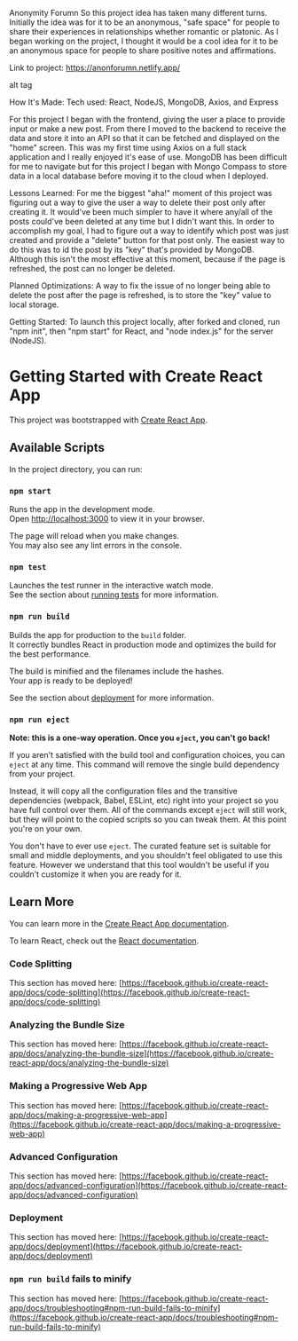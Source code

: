 Anonymity Forumn
So this project idea has taken many different turns. Initially the idea was for it to be an anonymous, "safe space" for people to share their experiences in relationships whether romantic or platonic. As I began working on the project, I thought it would be a cool idea for it to be an anonymous space for people to share positive notes and affirmations.

Link to project: https://anonforumn.netlify.app/

alt tag

How It's Made:
Tech used: React, NodeJS, MongoDB, Axios, and Express

For this project I began with the frontend, giving the user a place to provide input or make a new post. From there I moved to the backend to receive the data and store it into an API so that it can be fetched and displayed on the "home" screen. This was my first time using Axios on a full stack application and I really enjoyed it's ease of use. MongoDB has been difficult for me to navigate but for this project I began with Mongo Compass to store data in a local database before moving it to the cloud when I deployed.

Lessons Learned:
For me the biggest "aha!" moment of this project was figuring out a way to give the user a way to delete their post only after creating it. It would've been much simpler to have it where any/all of the posts could've been deleted at any time but I didn't want this. In order to accomplish my goal, I had to figure out a way to identify which post was just created and provide a "delete" button for that post only. The easiest way to do this was to id the post by its "key" that's provided by MongoDB. Although this isn't the most effective at this moment, because if the page is refreshed, the post can no longer be deleted.

Planned Optimizations:
A way to fix the issue of no longer being able to delete the post after the page is refreshed, is to store the "key" value to local storage.

Getting Started:
To launch this project locally, after forked and cloned, run "npm init", then "npm start" for React, and "node index.js" for the server (NodeJS).


# Getting Started with Create React App

This project was bootstrapped with [Create React App](https://github.com/facebook/create-react-app).

## Available Scripts

In the project directory, you can run:

### `npm start`

Runs the app in the development mode.\
Open [http://localhost:3000](http://localhost:3000) to view it in your browser.

The page will reload when you make changes.\
You may also see any lint errors in the console.

### `npm test`

Launches the test runner in the interactive watch mode.\
See the section about [running tests](https://facebook.github.io/create-react-app/docs/running-tests) for more information.

### `npm run build`

Builds the app for production to the `build` folder.\
It correctly bundles React in production mode and optimizes the build for the best performance.

The build is minified and the filenames include the hashes.\
Your app is ready to be deployed!

See the section about [deployment](https://facebook.github.io/create-react-app/docs/deployment) for more information.

### `npm run eject`

**Note: this is a one-way operation. Once you `eject`, you can't go back!**

If you aren't satisfied with the build tool and configuration choices, you can `eject` at any time. This command will remove the single build dependency from your project.

Instead, it will copy all the configuration files and the transitive dependencies (webpack, Babel, ESLint, etc) right into your project so you have full control over them. All of the commands except `eject` will still work, but they will point to the copied scripts so you can tweak them. At this point you're on your own.

You don't have to ever use `eject`. The curated feature set is suitable for small and middle deployments, and you shouldn't feel obligated to use this feature. However we understand that this tool wouldn't be useful if you couldn't customize it when you are ready for it.

## Learn More

You can learn more in the [Create React App documentation](https://facebook.github.io/create-react-app/docs/getting-started).

To learn React, check out the [React documentation](https://reactjs.org/).

### Code Splitting

This section has moved here: [https://facebook.github.io/create-react-app/docs/code-splitting](https://facebook.github.io/create-react-app/docs/code-splitting)

### Analyzing the Bundle Size

This section has moved here: [https://facebook.github.io/create-react-app/docs/analyzing-the-bundle-size](https://facebook.github.io/create-react-app/docs/analyzing-the-bundle-size)

### Making a Progressive Web App

This section has moved here: [https://facebook.github.io/create-react-app/docs/making-a-progressive-web-app](https://facebook.github.io/create-react-app/docs/making-a-progressive-web-app)

### Advanced Configuration

This section has moved here: [https://facebook.github.io/create-react-app/docs/advanced-configuration](https://facebook.github.io/create-react-app/docs/advanced-configuration)

### Deployment

This section has moved here: [https://facebook.github.io/create-react-app/docs/deployment](https://facebook.github.io/create-react-app/docs/deployment)

### `npm run build` fails to minify

This section has moved here: [https://facebook.github.io/create-react-app/docs/troubleshooting#npm-run-build-fails-to-minify](https://facebook.github.io/create-react-app/docs/troubleshooting#npm-run-build-fails-to-minify)
